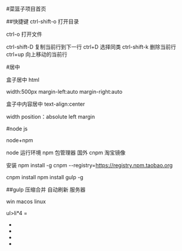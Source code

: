 #菜篮子项目首页




##快捷键
ctrl-shift-o 打开目录

ctrl-o  打开文件

ctrl-shift-D 复制当前行到下一行
ctrl+D  选择同类
ctrl-shift-k 删除当前行
ctrl+up  向上移动的当前行

#居中

盒子居中 
html
<!-- 必须是块 -->
width:500px
margin-left:auto
margin-right:auto


盒子中内容居中
text-align:center


width
position：absolute
left
margin

#node js

node+npm

node  运行环境
npm  包管理器  国外
cnpm  淘宝镜像

安装 
npm install -g  cnpm
--registry=https://registry.npm.taobao.org

cnpm  install
npm install gulp -g

##gulp
压缩合并  自动刷新  服务器 

win  macos  linux


ul>li*4  = <ul>
           <li></li>
           <li></li>
           <li></li>
           <li></li>
       </ul>
